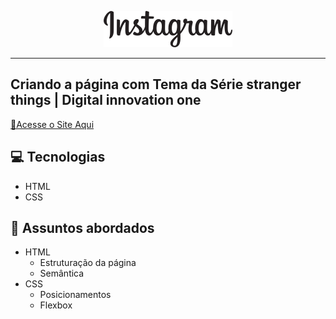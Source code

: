 <p align="center">
    <img src="./img/instagram-logo.png">
</p>

-------
## Criando a página com Tema da Série stranger things | Digital innovation one 
<a href="https://anmorhy.github.io/instagram_home_page/"> 📜Acesse o Site Aqui </a>

## 💻 Tecnologias
- HTML
- CSS

## 💬 Assuntos abordados
- HTML
    - Estruturação da página 
    - Semântica
- CSS
    - Posicionamentos
    - Flexbox
